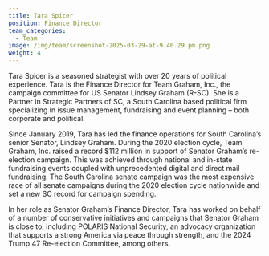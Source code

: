 ```yaml
---
title: Tara Spicer
position: Finance Director
team_categories:
  - Team
image: /img/team/screenshot-2025-03-29-at-9.40.29 pm.png
weight: 4
---
```

Tara Spicer is a seasoned strategist with over 20 years of political experience. Tara is the Finance Director for Team Graham, Inc., the campaign committee for US Senator Lindsey Graham (R-SC). She is a Partner in Strategic Partners of SC, a South Carolina based political firm specializing in issue management, fundraising and event planning – both corporate and political.

Since January 2019, Tara has led the finance operations for South Carolina’s senior Senator, Lindsey Graham. During the 2020 election cycle, Team Graham, Inc. raised a record $112 million in support of Senator Graham’s re-election campaign. This was achieved through national and in-state fundraising events coupled with unprecedented digital and direct mail fundraising. The South Carolina senate campaign was the most expensive race of all senate campaigns during the 2020 election cycle nationwide and set a new SC record for campaign spending.

In her role as Senator Graham’s Finance Director, Tara has worked on behalf of a number of conservative initiatives and campaigns that Senator Graham is close to, including POLARIS National Security, an advocacy organization that supports a strong America via peace through strength, and the 2024 Trump 47 Re-election Committee, among others.